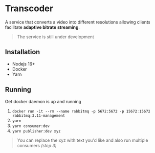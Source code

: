 # Transcoder

A service that converts a video into different resolutions allowing clients facilitate **adaptive bitrate streaming**.

> The service is still under development

## Installation

* Nodejs 16+
* Docker
* Yarn

## Running

Get docker daemon is up and running
1. ```docker run -it --rm --name rabbitmq -p 5672:5672 -p 15672:15672 rabbitmq:3.11-management```
2. ```yarn```
3. ```yarn consumer:dev```
4. ```yarn publisher:dev xyz```

> You can replace the xyz with text you'd like and also run multiple consumers *(step 3)*